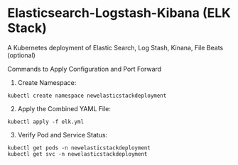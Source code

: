 # Elasticsearch-Logstash-Kibana (ELK Stack)
A Kubernetes deployment of Elastic Search, Log Stash, Kinana, File Beats (optional)


Commands to Apply Configuration and Port Forward

1. Create Namespace:

```
kubectl create namespace newelasticstackdeployment
```

2. Apply the Combined YAML File:

```
kubectl apply -f elk.yml
```

3. Verify Pod and Service Status:

```
kubectl get pods -n newelasticstackdeployment
kubectl get svc -n newelasticstackdeployment
```

